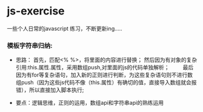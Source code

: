 # js-exercise
一些个人日常的javascript 练习，不断更新ing.....

### 模板字符串归纳:
* 思路： 首先，匹配<% %>，将里面的内容进行替换；
         然后因为有对象的复杂引用:this.属性.属性，采用数组push,对里面的js的代码单独解析；
         最后因为有for等复杂语句，加入新的正则进行判断，为这些复杂语句则不进行数组push（因为这些js代码不像（this.属性）有确切的值，直接导入数组就会报错），所以直接加入脚本执行;
         
* 要点：逻辑思维，正则的运用，数组api和字符串api的熟练运用
